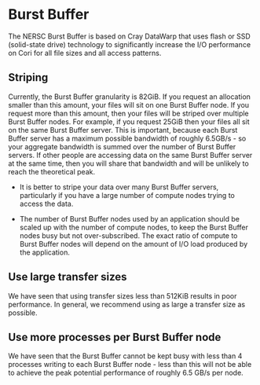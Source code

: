 # Burst Buffer

The NERSC Burst Buffer is based on Cray DataWarp that uses flash or
SSD (solid-state drive) technology to significantly increase the I/O
performance on Cori for all file sizes and all access patterns.

## Striping

Currently, the Burst Buffer granularity is 82GiB. If you request an
allocation smaller than this amount, your files will sit on one Burst
Buffer node. If you request more than this amount, then your files
will be striped over multiple Burst Buffer nodes. For example, if you
request 25GiB then your files all sit on the same Burst Buffer
server. This is important, because each Burst Buffer server has a
maximum possible bandwidth of roughly 6.5GB/s - so your aggregate
bandwidth is summed over the number of Burst Buffer servers. If other
people are accessing data on the same Burst Buffer server at the same
time, then you will share that bandwidth and will be unlikely to reach
the theoretical peak.

 * It is better to stripe your data over many Burst Buffer servers,
particularly if you have a large number of compute nodes trying to
access the data.

 * The number of Burst Buffer nodes used by an application should be
scaled up with the number of compute nodes, to keep the Burst Buffer
nodes busy but not over-subscribed. The exact ratio of compute to
Burst Buffer nodes will depend on the amount of I/O load produced by
the application.

## Use large transfer sizes

We have seen that using transfer sizes less than 512KiB results in
poor performance. In general, we recommend using as large a transfer
size as possible.

## Use more processes per Burst Buffer node

We have seen that the Burst Buffer cannot be kept busy with less than
4 processes writing to each Burst Buffer node - less than this will
not be able to achieve the peak potential performance of roughly 6.5
GB/s per node.
